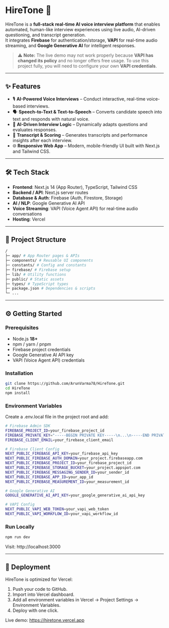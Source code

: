# HireTone 🎤

HireTone is a **full-stack real-time AI voice interview platform** that enables automated, human-like interview experiences using live audio, AI-driven questioning, and transcript generation.  
It integrates **Firebase** for authentication/storage, **VAPI** for real-time audio streaming, and **Google Generative AI** for intelligent responses.


> ⚠️ **Note:** The live demo may not work properly because **VAPI has changed its policy** and no longer offers free usage. To use this project fully, you will need to configure your own **VAPI credentials**.

---

## ✨ Features

- 🎙️ **AI-Powered Voice Interviews** – Conduct interactive, real-time voice-based interviews.  
- 🗣️ **Speech-to-Text & Text-to-Speech** – Converts candidate speech into text and responds with natural voice.  
- 🤖 **AI-Driven Interview Logic** – Dynamically adapts questions and evaluates responses.  
- 📜 **Transcript & Scoring** – Generates transcripts and performance insights after each interview.  
- 🌐 **Responsive Web App** – Modern, mobile-friendly UI built with Next.js and Tailwind CSS.  

---

## 🛠 Tech Stack

- **Frontend**: Next.js 14 (App Router), TypeScript, Tailwind CSS  
- **Backend / API**: Next.js server routes  
- **Database & Auth**: Firebase (Auth, Firestore, Storage)  
- **AI / NLP**: Google Generative AI API  
- **Voice Streaming**: VAPI (Voice Agent API) for real-time audio conversations  
- **Hosting**: Vercel  

---

## 📂 Project Structure
```bash
/
├─ app/ # App Router pages & APIs
├─ components/ # Reusable UI components
├─ constants/ # Config and constants
├─ firebase/ # Firebase setup
├─ lib/ # Utility functions
├─ public/ # Static assets
├─ types/ # TypeScript types
├─ package.json # Dependencies & scripts
└─ ...
```

---

## ⚙️ Getting Started

### Prerequisites
- Node.js **18+**  
- npm / yarn / pnpm
- Firebase project credentials  
- Google Generative AI API key  
- VAPI (Voice Agent API) credentials  

### Installation
```bash
git clone https://github.com/ArunVarma78/HireTone.git
cd HireTone
npm install
```

### Environment Variables
Create a .env.local file in the project root and add:
```bash
# Firebase Admin SDK
FIREBASE_PROJECT_ID=your_firebase_project_id
FIREBASE_PRIVATE_KEY="-----BEGIN PRIVATE KEY-----\n...\n-----END PRIVATE KEY-----\n"
FIREBASE_CLIENT_EMAIL=your_firebase_client_email

# Firebase Client Config
NEXT_PUBLIC_FIREBASE_API_KEY=your_firebase_api_key
NEXT_PUBLIC_FIREBASE_AUTH_DOMAIN=your_project.firebaseapp.com
NEXT_PUBLIC_FIREBASE_PROJECT_ID=your_firebase_project_id
NEXT_PUBLIC_FIREBASE_STORAGE_BUCKET=your_project.appspot.com
NEXT_PUBLIC_FIREBASE_MESSAGING_SENDER_ID=your_sender_id
NEXT_PUBLIC_FIREBASE_APP_ID=your_app_id
NEXT_PUBLIC_FIREBASE_MEASUREMENT_ID=your_measurement_id

# Google Generative AI
GOOGLE_GENERATIVE_AI_API_KEY=your_google_generative_ai_api_key

# VAPI Config
NEXT_PUBLIC_VAPI_WEB_TOKEN=your_vapi_web_token
NEXT_PUBLIC_VAPI_WORKFLOW_ID=your_vapi_workflow_id
```

### Run Locally
```bash
npm run dev
```
Visit: http://localhost:3000

---

## 🚀 Deployment

HireTone is optimized for Vercel:
1. Push your code to GitHub.
2. Import into Vercel dashboard.
3. Add all environment variables in Vercel → Project Settings → Environment Variables.
4. Deploy with one click.

Live demo: https://hiretone.vercel.app